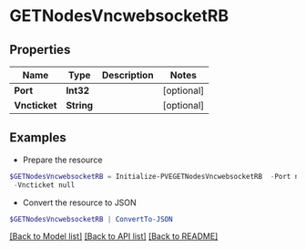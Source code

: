 # GETNodesVncwebsocketRB
## Properties

Name | Type | Description | Notes
------------ | ------------- | ------------- | -------------
**Port** | **Int32** |  | [optional] 
**Vncticket** | **String** |  | [optional] 

## Examples

- Prepare the resource
```powershell
$GETNodesVncwebsocketRB = Initialize-PVEGETNodesVncwebsocketRB  -Port null `
 -Vncticket null
```

- Convert the resource to JSON
```powershell
$GETNodesVncwebsocketRB | ConvertTo-JSON
```

[[Back to Model list]](../README.md#documentation-for-models) [[Back to API list]](../README.md#documentation-for-api-endpoints) [[Back to README]](../README.md)

